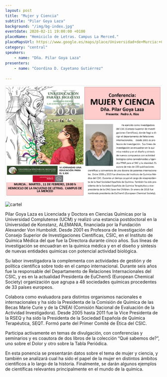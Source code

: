 ```yaml
---
layout: post
title: "Mujer y Ciencia"
subtitle: "Pilar Goya Laza"
background: "/img/bg-index.jpg"
eventdate: 2020-02-11 19:00:00 +0100
placeName: "Hemiciclo de Letras. Campus La Merced."
placeMapsUrl: https://www.google.es/maps/place/Universidad+de+Murcia:+Campus+de+la+Merced/@37.9879088,-1.1281121,17z/data=!3m1!4b1!4m5!3m4!1s0xd6382053e745fa7:0x6673834210068e48!8m2!3d37.9879046!4d-1.1259234
category: "central"
speakers:
    - name: "Dña. Pilar Goya Laza"
presenters:
    - name: "Coordina D. Cayetano Gutiérrez"
   
---
```

![cartel](/img/posts/panpilargoya.png)  

![cartel](/img/posts/pilargoya.JPG)   

Pilar Goya Laza es Licenciada y Doctora  en Ciencias Químicas por la Universidad Complutense (UCM) y realizó una estancia postdoctoral en la Universidad de Konstanz, ALEMANIA, financiada por la Fundación Alexander Von Humboldt. Desde 2001 es  Profesora de Investigación del Consejo Superior de Investigaciones Científicas, CSIC, en el Instituto de Química Médica del que fue la Directora durante cinco  años. Sus líneas de investigación se encuadran en la química médica  y en el diseño y síntesis de nuevas entidades químicas con potencial actividad biológica.

Su labor investigadora la complementa  con actividades de gestión y de política científica sobre todo en el campo internacional. Durante seis años fue la responsable del Departamento de Relaciones Internacionales del CSIC, y es en la actualidad Presidenta de EuChemS (European Chemical Society) organización que agrupa a 48 sociedades químicas procedentes de 33 países europeos. 

Colabora  como evaluadora para  distintos organismos  nacionales e internacionales y ha  sido la Presidenta de  la Comisión de Química de las Becas Marie Curie y de la CNEAI (Comisión Nacional de Evaluación de la  Actividad Investigadora). Desde 2005   hasta 2011 fue la Vice Presidenta de la RSEQ y  ha sido la Presidenta de la Sociedad Española de Química Terapéutica, SEQT. Formó parte del  Primer Comité de Ética del CSIC. 

Participa activamente en temas de divulgación, con conferencias y seminarios y es coautora de dos   libros de la colección  “Qué sabemos de?”, uno sobre el Dolor y otro sobre la Tabla Periódica. 

En esta ponencia se presentarán datos sobre  el tema de mujer y ciencia,  y también se analizará cual ha sido el papel de la mujer en distintos ámbitos científicos  a lo largo de la historia.
Finalmente, se darán algunos ejemplos de científicas  relevantes principalmente  en el mundo de la química.

